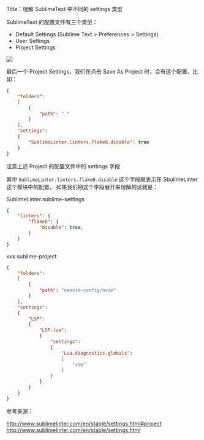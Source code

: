 Title：理解 SublimeText 中不同的 settings 类型


SublimeText 的配置文件有三个类型：


- Default Settings (Sublime Text > Preferences > Settings)
- User Settings
- Project Settings


![](https://us-article-images.oss-cn-shanghai.aliyuncs.com/screenshots/st_settings.png)


最后一个 Project Settings，我们在点击 Save As Project 时，会有这个配置，比如：

```json
{
    "folders":
    [
        {
            "path": "."
        }
    ],
    "settings":
    {
        "SublimeLinter.linters.flake8.disable": true
    }
}
```

注意上述 Project 的配置文件中的 settings 字段

其中 `SublimeLinter.linters.flake8.disable` 这个字段就表示在 SbulimeLinter 这个模块中的配置，
如果我们把这个字段展开来理解的话就是：

SublimeLinter.sublime-settings

```json
{
    "linters": {
        "flake8": {
            "disable": true,
        }
    }
}
```

xxx.sublime-project

```json
{
    "folders":
    [
        {
            "path": "neovim-config/nvim"
        }
    ],
    "settings":
    {
        "LSP":
        {
            "LSP-lua":
            {
                "settings":
                {
                    "Lua.diagnostics.globals":
                    [
                        "vim"
                    ]
                }
            }
        }
    }
}
```

参考来源：

http://www.sublimelinter.com/en/stable/settings.html#project
http://www.sublimelinter.com/en/stable/settings.html





